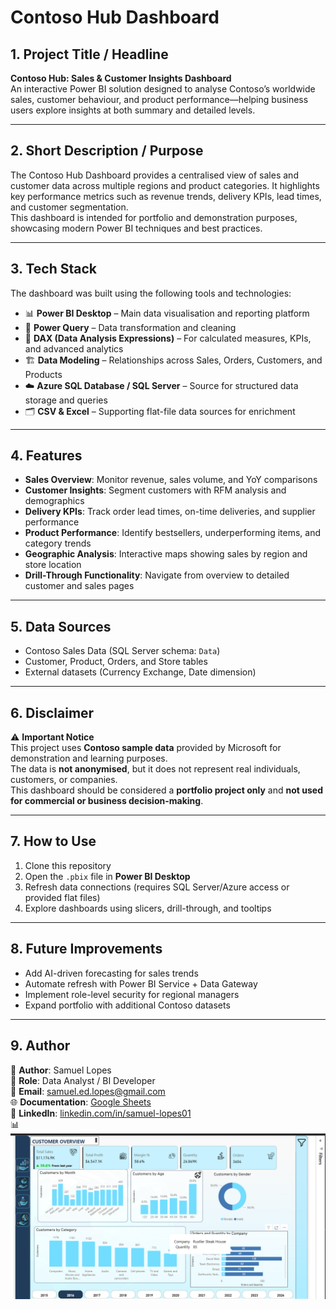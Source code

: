 # Contoso Hub Dashboard

## 1. Project Title / Headline
**Contoso Hub: Sales & Customer Insights Dashboard**  
An interactive Power BI solution designed to analyse Contoso’s worldwide sales, customer behaviour, and product performance—helping business users explore insights at both summary and detailed levels.

---

## 2. Short Description / Purpose
The Contoso Hub Dashboard provides a centralised view of sales and customer data across multiple regions and product categories. It highlights key performance metrics such as revenue trends, delivery KPIs, lead times, and customer segmentation.  
This dashboard is intended for portfolio and demonstration purposes, showcasing modern Power BI techniques and best practices.

---

## 3. Tech Stack
The dashboard was built using the following tools and technologies:

- 📊 **Power BI Desktop** – Main data visualisation and reporting platform  
- 🔄 **Power Query** – Data transformation and cleaning  
- 📐 **DAX (Data Analysis Expressions)** – For calculated measures, KPIs, and advanced analytics  
- 🏗️ **Data Modeling** – Relationships across Sales, Orders, Customers, and Products  
- ☁️ **Azure SQL Database / SQL Server** – Source for structured data storage and queries  
- 🗂️ **CSV & Excel** – Supporting flat-file data sources for enrichment  

---

## 4. Features
- **Sales Overview**: Monitor revenue, sales volume, and YoY comparisons  
- **Customer Insights**: Segment customers with RFM analysis and demographics  
- **Delivery KPIs**: Track order lead times, on-time deliveries, and supplier performance  
- **Product Performance**: Identify bestsellers, underperforming items, and category trends  
- **Geographic Analysis**: Interactive maps showing sales by region and store location  
- **Drill-Through Functionality**: Navigate from overview to detailed customer and sales pages  

---

## 5. Data Sources
- Contoso Sales Data (SQL Server schema: `Data`)  
- Customer, Product, Orders, and Store tables  
- External datasets (Currency Exchange, Date dimension)  

---

## 6. Disclaimer
⚠️ **Important Notice**  
This project uses **Contoso sample data** provided by Microsoft for demonstration and learning purposes.  
The data is **not anonymised**, but it does not represent real individuals, customers, or companies.  
This dashboard should be considered a **portfolio project only** and **not used for commercial or business decision-making**.

---

## 7. How to Use
1. Clone this repository  
2. Open the `.pbix` file in **Power BI Desktop**  
3. Refresh data connections (requires SQL Server/Azure access or provided flat files)  
4. Explore dashboards using slicers, drill-through, and tooltips  

---

## 8. Future Improvements
- Add AI-driven forecasting for sales trends  
- Automate refresh with Power BI Service + Data Gateway  
- Implement role-level security for regional managers  
- Expand portfolio with additional Contoso datasets  

---

## 9. Author
👤 **Author**: Samuel Lopes  
💼 **Role**: Data Analyst / BI Developer  
📧 **Email**: samuel.ed.lopes@gmail.com  
🌐 **Documentation**: [Google Sheets](https://docs.google.com/spreadsheets/d/1o3zAfBXPQv48_HN3yCGM5ruFUgMnGfL1E4nDqjjAiHU/edit?usp=sharing)  
🔗 **LinkedIn**: [linkedin.com/in/samuel-lopes01](https://www.linkedin.com/in/samuel-lopes01/)  
📊 ![**Power BI Desktop Preview**](https://github.com/sicrept/Contoso-Hub/blob/main/Custumer%20overview.png)
